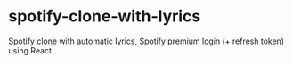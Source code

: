 # spotify-clone-with-lyrics
Spotify clone with automatic lyrics, Spotify premium login (+ refresh token) using React
